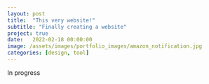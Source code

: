 ```yaml
---
layout: post
title:  "This very website!"
subtitle: "Finally creating a website"
project: true
date:   2022-02-18 00:00:00
image: /assets/images/portfolio_images/amazon_notification.jpg
categories: [design, tool]
---
```

In progress